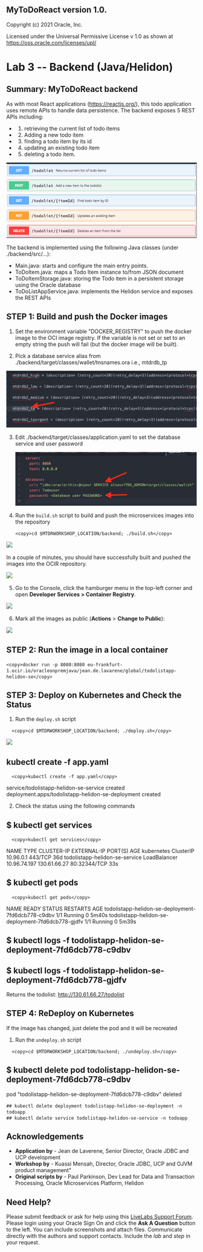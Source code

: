 ## MyToDoReact version 1.0.
Copyright (c) 2021 Oracle, Inc.

Licensed under the Universal Permissive License v 1.0 as shown at https://oss.oracle.com/licenses/upl/

# Lab 3 -- Backend (Java/Helidon)

## **Summary**: MyToDoReact backend

As with most React applications (https://reactjs.org/), this todo application uses remote APIs to handle data persistence. The backend exposes 5 REST APIs including:
- 1) retrieving the current list of todo items
- 2) Adding a new todo item
- 3) finding a todo item by its id
- 4) updating an existing todo item
- 5) deleting a todo item.

![](images/Backend-APIs.png " ")

The backend is implemented using the following Java classes (under ./backend/src/...):   
- Main.java: starts and configure the main entry points.
- ToDoItem.java: maps a Todo Item instance to/from JSON  document
- ToDoItemStorage.java: storing the Todo item in a persistent storage using the Oracle database
- ToDoListAppService.java: implements the Helidon service and exposes the REST APIs


## **STEP 1**: Build and push the Docker images

1. Set the environment variable "DOCKER_REGISTRY" to push the docker image to the OCI image registry. If the variable is not set or set to an empty string the push will fail (but the docker image will be built).


2. Pick a database service alias from ./backend/target/classes/wallet/tnsnames.ora i.e., mtdrdb_tp

![](images/tnsnames-ora.png " ")

3. Edit ./backend/target/classes/application.yaml to set the database service and user password

   ![](images/application-yaml.png " ")


4. Run the `build.sh` script to build and push the
    microservices images into the repository

    ```
    <copy>cd $MTDRWORKSHOP_LOCATION/backend; ./build.sh</copy>
    ```

  ![](images/70e6b9bab9f2e247e950e50745de802d.png " ")

  In a couple of minutes, you should have successfully built and pushed the images into the OCIR repository.

  ![](images/bdd2f05cfc0d1aac84b09dbe5b48993a.png " ")

5.  Go to the Console, click the hamburger menu in the top-left corner and open
    **Developer Services > Container Registry**.

  ![](images/efcd98db89441f5a40389c99e5afd4b5.png " ")

6. Mark all the images as public (**Actions** > **Change to Public**):

  ![](images/71310f61e92f7c1167f2016bb17d67b0.png " ")


## **STEP 2**: Run the image in a local container

```
<copy>docker run -p 8080:8080 eu-frankfurt-1.ocir.io/oracleonpremjava/jean.de.lavarene/global/todolistapp-helidon-se</copy>
```

## **STEP 3**: Deploy on Kubernetes and Check the Status

1. Run the `deploy.sh` script

```
  <copy>cd $MTDRWORKSHOP_LOCATION/backend; ./deploy.sh</copy>
```

  ![](images/70e6b9bab9f2e247e950e50745de802d.png " ")

## kubectl create -f app.yaml
```
  <copy>kubectl create -f app.yaml</copy>
```

service/todolistapp-helidon-se-service created
deployment.apps/todolistapp-helidon-se-deployment created

2. Check the status using the following commands
## $ kubectl get services
```
  <copy>kubectl get services</copy>
```
NAME                             TYPE           CLUSTER-IP     EXTERNAL-IP    PORT(S)        AGE
kubernetes                       ClusterIP      10.96.0.1      <none>         443/TCP        36d
todolistapp-helidon-se-service   LoadBalancer   10.96.74.197   130.61.66.27   80:32344/TCP   33s

## $ kubectl get pods
```
  <copy>kubectl get pods</copy>
```
NAME                                                 READY   STATUS    RESTARTS   AGE
todolistapp-helidon-se-deployment-7fd6dcb778-c9dbv   1/1     Running   0          5m40s
todolistapp-helidon-se-deployment-7fd6dcb778-gjdfv   1/1     Running   0          5m39s



## $ kubectl logs -f todolistapp-helidon-se-deployment-7fd6dcb778-c9dbv
## $ kubectl logs -f todolistapp-helidon-se-deployment-7fd6dcb778-gjdfv

Returns the todolist:
http://130.61.66.27/todolist


## **STEP 4**: ReDeploy on Kubernetes
If the image has changed, just delete the pod and it will be recreated

1. Run the `undeploy.sh` script
```
  <copy>cd $MTDRWORKSHOP_LOCATION/backend; ./undeploy.sh</copy>
```

## $ kubectl delete pod todolistapp-helidon-se-deployment-7fd6dcb778-c9dbv
pod "todolistapp-helidon-se-deployment-7fd6dcb778-c9dbv" deleted

```
## kubectl delete deployment todolistapp-helidon-se-deployment -n todoapp
## kubectl delete service todolistapp-helidon-se-service -n todoapp

```

## Acknowledgements
* **Application by** - Jean de Laverene, Senior Director, Oracle JDBC and UCP development
* **Workshop by** - Kuassi Mensah, Director, Oracle JDBC, UCP and OJVM product management"
* **Original scripts by** - Paul Parkinson, Dev Lead for Data and Transaction Processing, Oracle Microservices Platform, Helidon

## Need Help?
Please submit feedback or ask for help using this [LiveLabs Support Forum](https://community.oracle.com/tech/developers/categories/building-microservices-with-oracle-converged-database). Please login using your Oracle Sign On and click the **Ask A Question** button to the left.  You can include screenshots and attach files.  Communicate directly with the authors and support contacts.  Include the *lab* and *step* in your request.
